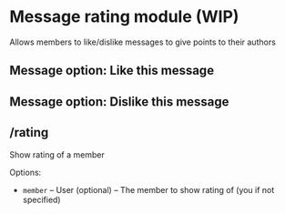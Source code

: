 # Message rating module (WIP)

Allows members to like/dislike messages to give points to their authors

## Message option: Like this message

## Message option: Dislike this message

## /rating

Show rating of a member

Options:

- `member` &ndash; User (optional) &ndash; The member to show rating of (you if not specified)

